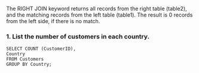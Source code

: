 The RIGHT JOIN keyword returns all records from the right table (table2), and the matching records from the left table (table1). The result is 0 records from the left side, if there is no match.
### 1. List the number of customers in each country.
```
SELECT COUNT (CustomerID),
Country
FROM Customers
GROUP BY Country;
```
